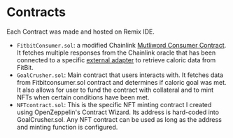 # Contracts
Each Contract was made and hosted on Remix IDE. 

- `FitbitConsumer.sol`: a modified Chainlink [Mutliword Consumer Contract](https://docs.chain.link/any-api/get-request/examples/multi-variable-responses). It fetches multiple responses from the Chainlink oracle that has been connected to a specific [external adapter](https://github.com/RobItu/GoalCrusher/tree/main/external-adapter) to retrieve caloric data from FitBit.
- `GoalCrusher.sol`: Main contract that users interacts with. It fetches data from Fitbitconsumer.sol contract and determines if caloric goal was met. It also allows for user to fund the contract with collateral and to mint NFTs when certain conditions have been met.
- `NFTcontract.sol`: This is the specific NFT minting contract I created using OpenZeppelin's Contract Wizard. Its address is hard-coded into GoalCrusher.sol. Any NFT contract can be used as long as the address and minting function is configured. 
